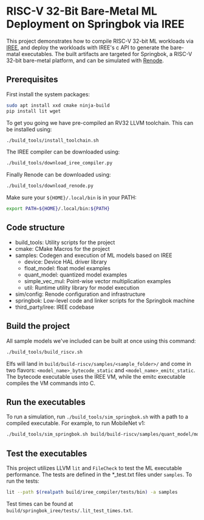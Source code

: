 # RISC-V 32-Bit Bare-Metal ML Deployment on Springbok via IREE

This project demonstrates how to compile RISC-V 32-bit ML workloads via
[IREE](https://github.com/google/iree), and deploy the workloads with IREE's c
API to generate the bare-matal executables. The built artifacts are targeted for
Springbok, a RISC-V 32-bit bare-metal platform, and can be simulated with
[Renode](https://github.com/renode/renode).

## Prerequisites

First install the system packages:

```bash
sudo apt install xxd cmake ninja-build
pip install lit wget
```

To get you going we have pre-compiled an RV32 LLVM toolchain. This can be installed using:

```bash
./build_tools/install_toolchain.sh
```

The IREE compiler can be downloaded using:

```bash
./build_tools/download_iree_compiler.py
```

Finally Renode can be downloaded using:

```bash
./build_tools/download_renode.py
```

Make sure your `${HOME}/.local/bin` is in your PATH:

```bash
export PATH=${HOME}/.local/bin:${PATH}
```

## Code structure

* build_tools: Utility scripts for the project
* cmake: CMake Macros for the project
* samples: Codegen and execution of ML models based on IREE
  * device: Device HAL driver library
  * float_model: float model examples
  * quant_model: quantized model examples
  * simple_vec_mul: Point-wise vector multiplication examples
  * util: Runtime utility library for model execution
* sim/config: Renode configuration and infrastructure
* springbok: Low-level code and linker scripts for the Springbok machine
* third_party/iree: IREE codebase

## Build the project

All sample models we've included can be built at once using this command:

```bash
./build_tools/build_riscv.sh
```

Elfs will land in `build/build-riscv/samples/<sample_folder>/` and come in two flavors: `<model_name>_bytecode_static` and `<model_name>_emitc_static`. The bytecode executable uses the IREE VM, while the emitc executable compiles the VM commands into C.

## Run the executables

To run a simulation, run `./build_tools/sim_springbok.sh` with a path to a compiled executable. For example, to run MobileNet v1:

```bash
./build_tools/sim_springbok.sh build/build-riscv/samples/quant_model/mobilenet_v1_emitc_static
```

## Test the executables

This project utilizes LLVM `lit` and `FileCheck` to test the ML
executable performance. The tests are defined in the *_test.txt files under
`samples`. To run the tests:

```bash
lit --path $(realpath build/iree_compiler/tests/bin) -a samples
```

Test times can be found at `build/springbok_iree/tests/.lit_test_times.txt`.
